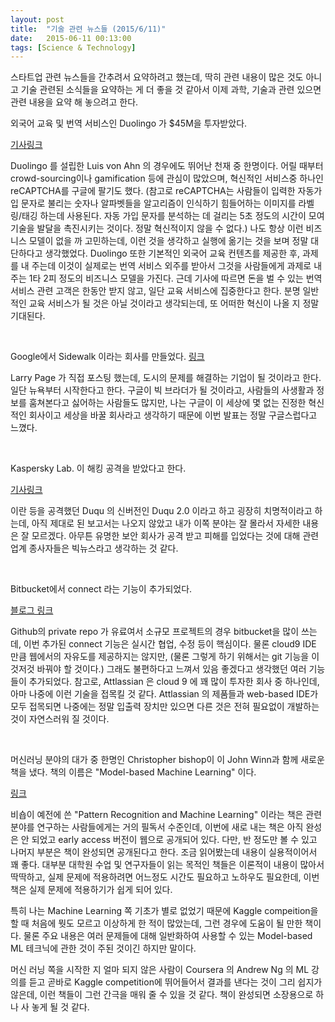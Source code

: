 ```yaml
---
layout: post
title:  "기술 관련 뉴스들 (2015/6/11)"
date:   2015-06-11 00:13:00
tags: [Science & Technology]
---
```


스타트업 관련 뉴스들을 간추려서 요약하려고 했는데, 딱히 관련 내용이 많은 것도 아니고 기술 관련된 소식들을 요약하는 게 더 좋을 것 같아서 이제 과학, 기술과 관련 있으면 관련 내용을 요약 해 놓으려고 한다.

외국어 교육 및 번역 서비스인 Duolingo 가 $45M을 투자받았다.

[기사링크](http://techcrunch.com/2015/06/10/duolingo-raises-45-million-series-d-round-led-by-google-ventures-now-valued-at-470m/#.8rv6ke:GXF8)

Duolingo 를 설립한 Luis von Ahn 의 경우에도 뛰어난 천재 중 한명이다. 어릴 때부터 crowd-sourcing이나 gamification 등에 관심이 많았으며, 혁신적인 서비스중 하나인 reCAPTCHA를 구글에 팔기도 했다. (참고로 reCAPTCHA는 사람들이 입력한 자동가입 문자로 불리는 숫자나 알파벳들을 알고리즘이 인식하기 힘들어하는 이미지를 라벨링/태깅 하는데 사용된다. 자동 가입 문자를 분석하는 데 걸리는 5초 정도의 시간이 모여 기술을 발달을 촉진시키는 것이다. 정말 혁신적이지 않을 수 없다.)
나도 항상 이런 비즈니스 모델이 없을 까 고민하는데, 이런 것을 생각하고 실행에 옮기는 것을 보며 정말 대단하다고 생각했었다. 
Duolingo 또한 기본적인 외국어 교육 컨텐츠를 제공한 후, 과제를 내 주는데 이것이 실제로는 번역 서비스 외주를 받아서 그것을 사람들에게 과제로 내주는 1타 2피 정도의 비즈니스 모델을 가진다. 근데 기사에 따르면 돈을 벌 수 있는 번역 서비스 관련 고객은 한동안 받지 않고, 일단 교육 서비스에 집중한다고 한다. 분명 일반적인 교육 서비스가 될 것은 아닐 것이라고 생각되는데, 또 어떠한 혁신이 나올 지 정말 기대된다.

<br>

Google에서 Sidewalk 이라는 회사를 만들었다. 
[링크](https://plus.google.com/u/0/+LarryPage/posts/M1twDYHaui3) 

Larry Page 가 직접 포스팅 했는데, 도시의 문제를 해결하는 기업이 될 것이라고 한다. 일단 뉴욕부터 시작한다고 한다. 구글이 빅 브라더가 될 것이라고, 사람들의 사생활과 정보를 훔쳐본다고 싫어하는 사람들도 많지만, 나는 구글이 이 세상에 몇 없는 진정한 혁신적인 회사이고 세상을 바꿀 회사라고 생각하기 때문에 이번 발표는 정말 구글스럽다고 느꼈다.

<br>

Kaspersky Lab. 이 해킹 공격을 받았다고 한다. 

[기사링크](http://www.bbc.com/news/technology-33083050)

이란 등을 공격했던 Duqu 의 신버전인 Duqu 2.0 이라고 하고 굉장히 치명적이라고 하는데, 아직 제대로 된 보고서는 나오지 않았고 내가 이쪽 분야는 잘 몰라서 자세한 내용은 잘 모르겠다. 아무튼 유명한 보안 회사가 공격 받고 피해를 입었다는 것에 대해 관련 업계 종사자들은 빅뉴스라고 생각하는 것 같다.

<br>

Bitbucket에서 connect 라는 기능이 추가되었다. 

[블로그 링크](https://blog.bitbucket.org/2015/06/10/atlassian-connect-for-bitbucket-a-new-way-to-extend-your-workflow-in-the-cloud/)

Github의 private repo 가 유료여서 소규모 프로젝트의 경우 bitbucket을 많이 쓰는데, 이번 추가된 connect 기능은 실시간 협업, 수정 등이 핵심이다. 물론 cloud9 IDE 만큼 웹에서의 자유도를 제공하지는 않지만, (물론 그렇게 하기 위해서는 git 기능을 이것저것 바꿔야 할 것이다.) 그래도 불편하다고 느껴서 있음 좋겠다고 생각했던 여러 기능들이 추가되었다. 참고로, Attlassian 은 cloud 9 에 꽤 많이 투자한 회사 중 하나인데, 아마 나중에 이런 기술을 접목킬 것 같다. Attlassian 의 제품들과 web-based IDE가 모두 접목되면 나중에는 정말 입출력 장치만 있으면 다른 것은 전혀 필요없이 개발하는 것이 자연스러워 질 것이다.

<br>

머신러닝 분야의 대가 중 한명인 Christopher bishop이 이 John Winn과 함께 새로운 책을 냈다. 책의 이름은 "Model-based Machine Learning" 이다.

[링크](http://www.mbmlbook.com/toc.html)

비숍이 예전에 쓴 "Pattern Recognition and Machine Learning" 이라는 책은 관련 분야를 연구하는 사람들에게는 거의 필독서 수준인데, 이번에 새로 내는 책은 아직 완성은 안 되었고 early access 버전이 웹으로 공개되어 있다. 다만, 반 정도만 볼 수 있고 나머지 부분은 책이 완성되면 공개된다고 한다. 조금 읽어봤는데 내용이 실용적이어서 꽤 좋다. 대부분 대학원 수업 및 연구자들이 읽는 목적인 책들은 이론적이 내용이 많아서 딱딱하고, 실제 문제에 적용하려면 어느정도 시간도 필요하고 노하우도 필요한데, 이번 책은 실제 문제에 적용하기가 쉽게 되어 있다.

특히 나는 Machine Learning 쪽 기초가 별로 없었기 때문에 Kaggle compeition을 할 때 처음에 뭣도 모르고 이상하게 한 적이 많았는데, 그런 경우에 도움이 될 만한 책이다. 물론 주요 내용은 여러 문제들에 대해 일반화하여 사용할 수 있는 Model-based ML 테크닉에 관한 것이 주된 것이긴 하지만 말이다.

머신 러닝 쪽을 시작한 지 얼마 되지 않은 사람이 Coursera 의 Andrew Ng 의 ML 강의를 듣고 곧바로 Kaggle competition에 뛰어들어서 결과를 낸다는 것이 그리 쉽지가 않은데, 이런 책들이 그런 간극을 매워 줄 수 있을 것 같다. 책이 완성되면 소장용으로 하나 사 놓게 될 것 같다.




